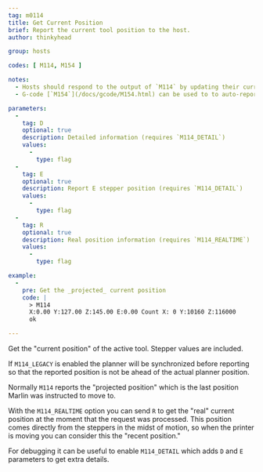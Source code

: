 ```yaml
---
tag: m0114
title: Get Current Position
brief: Report the current tool position to the host.
author: thinkyhead

group: hosts

codes: [ M114, M154 ]

notes:
  - Hosts should respond to the output of `M114` by updating their current position.
  - G-code [`M154`](/docs/gcode/M154.html) can be used to to auto-report positions to the host, reducing serial traffic.

parameters:
  -
    tag: D
    optional: true
    description: Detailed information (requires `M114_DETAIL`)
    values:
      -
        type: flag
  -
    tag: E
    optional: true
    description: Report E stepper position (requires `M114_DETAIL`)
    values:
      -
        type: flag
  -
    tag: R
    optional: true
    description: Real position information (requires `M114_REALTIME`)
    values:
      -
        type: flag

example:
  -
    pre: Get the _projected_ current position
    code: |
      > M114
      X:0.00 Y:127.00 Z:145.00 E:0.00 Count X: 0 Y:10160 Z:116000
      ok

---
```

Get the "current position" of the active tool. Stepper values are included.

If `M114_LEGACY` is enabled the planner will be synchronized before reporting so that the reported position is not be ahead of the actual planner position.

Normally `M114` reports the "projected position" which is the last position Marlin was instructed to move to.

With the `M114_REALTIME` option you can send `R` to get the "real" current position at the moment that the request was processed. This position comes directly from the steppers in the midst of motion, so when the printer is moving you can consider this the "recent position."

For debugging it can be useful to enable `M114_DETAIL` which adds `D` and `E` parameters to get extra details.
